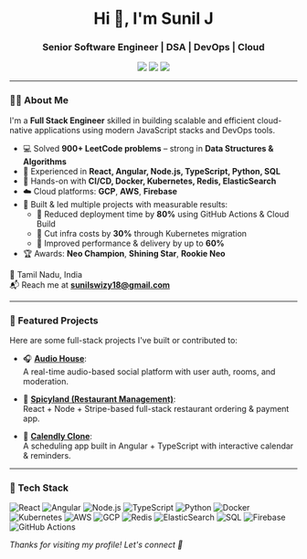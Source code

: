 <h1 align="center">Hi 👋, I'm Sunil J</h1>
<h3 align="center">Senior Software Engineer | DSA | DevOps | Cloud</h3>

<p align="center">
  <a href="https://www.linkedin.com/in/sunil1211/"><img src="https://img.shields.io/badge/LinkedIn-blue?logo=linkedin&style=flat" /></a>
  <a href="mailto:sunilswizy18@gmail.com"><img src="https://img.shields.io/badge/Gmail-D14836?logo=gmail&logoColor=white&style=flat" /></a>
  <a href="https://leetcode.com/u/sunilswizy18"><img src="https://img.shields.io/badge/LeetCode-FFA116?logo=leetcode&logoColor=black&style=flat" /></a>
</p>

---

### 👨‍💻 About Me

I'm a **Full Stack Engineer** skilled in building scalable and efficient cloud-native applications using modern JavaScript stacks and DevOps tools.

- 💻 Solved **900+ LeetCode problems** – strong in **Data Structures & Algorithms**
- 🧠 Experienced in **React, Angular, Node.js, TypeScript, Python, SQL**
- 🚀 Hands-on with **CI/CD, Docker, Kubernetes, Redis, ElasticSearch**
- ☁️ Cloud platforms: **GCP**, **AWS**, **Firebase**
- 🎯 Built & led multiple projects with measurable results:
  - 🔹 Reduced deployment time by **80%** using GitHub Actions & Cloud Build
  - 🔹 Cut infra costs by **30%** through Kubernetes migration
  - 🔹 Improved performance & delivery by up to **60%**
- 🏆 Awards: **Neo Champion**, **Shining Star**, **Rookie Neo**

📍 Tamil Nadu, India  
📬 Reach me at **sunilswizy18@gmail.com**

---

### 🚀 Featured Projects

Here are some full-stack projects I've built or contributed to:

- 🎧 [**Audio House**](https://github.com/sunilswizy/Audio-House):  
  A real-time audio-based social platform with user auth, rooms, and moderation.

- 🍔 [**Spicyland (Restaurant Management)**](https://github.com/sunilswizy/spicyland):  
  React + Node + Stripe-based full-stack restaurant ordering & payment app.

- 📅 [**Calendly Clone**](https://github.com/sunilswizy/calendly):  
  A scheduling app built in Angular + TypeScript with interactive calendar & reminders.

---

### 🧰 Tech Stack

![React](https://img.shields.io/badge/-React-black?style=flat-square&logo=react)
![Angular](https://img.shields.io/badge/-Angular-black?style=flat-square&logo=angular)
![Node.js](https://img.shields.io/badge/-Node.js-black?style=flat-square&logo=node.js)
![TypeScript](https://img.shields.io/badge/-TypeScript-black?style=flat-square&logo=typescript)
![Python](https://img.shields.io/badge/-Python-black?style=flat-square&logo=python)
![Docker](https://img.shields.io/badge/-Docker-black?style=flat-square&logo=docker)
![Kubernetes](https://img.shields.io/badge/-Kubernetes-black?style=flat-square&logo=kubernetes)
![AWS](https://img.shields.io/badge/-AWS-black?style=flat-square&logo=amazonaws)
![GCP](https://img.shields.io/badge/-GCP-black?style=flat-square&logo=googlecloud)
![Redis](https://img.shields.io/badge/-Redis-black?style=flat-square&logo=redis)
![ElasticSearch](https://img.shields.io/badge/-ElasticSearch-black?style=flat-square&logo=elasticsearch)
![SQL](https://img.shields.io/badge/-SQL-black?style=flat-square&logo=postgresql)
![Firebase](https://img.shields.io/badge/-Firebase-black?style=flat-square&logo=firebase)
![GitHub Actions](https://img.shields.io/badge/-GitHub%20Actions-black?style=flat-square&logo=githubactions)


_Thanks for visiting my profile! Let's connect 🤝_


